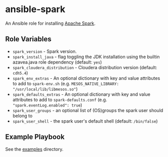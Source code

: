 # ansible-spark

An Ansible role for installing [Apache Spark](https://spark.apache.org).

## Role Variables

- `spark_version` - Spark version.
- `spark_install_java` - flag toggling the JDK installation using the builtin azavea.java role dependency (default: `yes`)
- `spark_cloudera_distribution` - Cloudera distribution version (default: `cdh5.4`)
- `spark_env_extras` - An optional dictionary with key and value attributes to add to `spark-env.sh` (e.g. `MESOS_NATIVE_LIBRARY: "/usr/local/lib/libmesos.so"`)
- `spark_defaults_extras` - An optional dictionary with key and value attributes
  to add to `spark-defaults.conf` (e.g. `"spark.eventLog.enabled": true`)
- `spark_user_groups` - an optional list of (OS)groups the spark user should belong to
- `spark_user_shell` - the spark user's default shell (default: `/bin/false`)

## Example Playbook

See the [examples](./examples/) directory.

